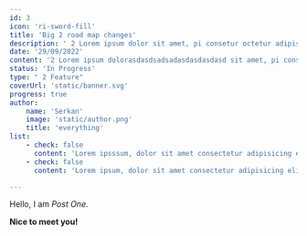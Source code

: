```yaml
---
id: 3
icon: 'ri-sword-fill'
title: 'Big 2 road map changes'
description: ' 2 Lorem ipsum dolor sit amet, pi consetur octetur adipiscing premester kapaasd dsad sadasd'
date: '29/09/2022'
content: '2 Lorem ipsum dolorasdasdsadsadasdasdasdasd sit amet, pi consetur octetur adipiscing premester kapaasd dsad sadasd'
status: 'In Progress'
type: " 2 Feature"
coverUrl: 'static/banner.svg'
progress: true
author:
    name: 'Serkan'
    image: 'static/author.png'
    title: 'everything'
list: 
    - check: false
      content: 'Lorem ipsssum, dolor sit amet consectetur adipisicing elit. Corrupti nam, possimus commodi vel architecto expedita recusandae fugiat rem nisi tempore.'
    - check: false
      content: 'Lorem ipsum, dolor sit amet consectetur adipisicing elit. Corrupti nam, possimus commodi vel architecto expedita recusandae fugiat rem nisi tempore.'

---
```


Hello, I am _Post One._

**Nice to meet you!**